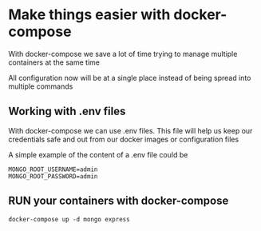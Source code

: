 # Make things easier with docker-compose

With docker-compose we save a lot of time trying to manage multiple containers at the same time

All configuration now will be at a single place instead of being spread into multiple commands

## Working with .env files

With docker-compose we can use .env files. This file will help us keep our credentials safe and out from our
docker images or configuration files

A simple example of the content of a .env file could be

```.env
MONGO_ROOT_USERNAME=admin
MONGO_ROOT_PASSWORD=admin
```


## RUN your containers with docker-compose

```shell
docker-compose up -d mongo express
```
